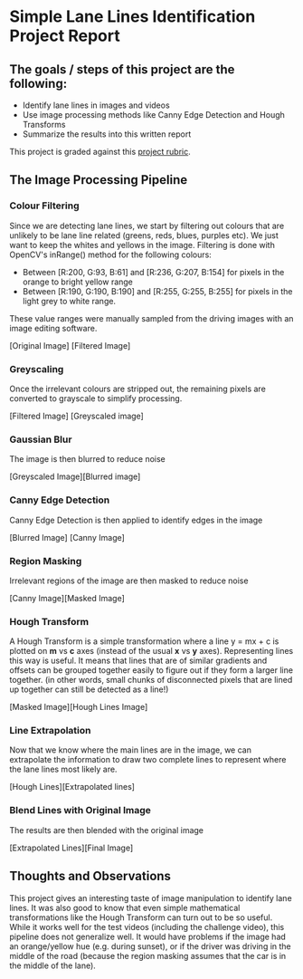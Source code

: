 # Simple Lane Lines Identification Project Report

## The goals / steps of this project are the following:

- Identify lane lines in images and videos
- Use image processing methods like Canny Edge Detection and Hough Transforms
- Summarize the results into this written report

This project is graded against this [project rubric](https://review.udacity.com/#!/rubrics/322/view).

## The Image Processing Pipeline

### Colour Filtering

Since we are detecting lane lines, we start by filtering out colours that are unlikely to be lane line related (greens, reds, blues, purples etc). We just want to keep the whites and yellows in the image. Filtering is done with OpenCV&#39;s inRange() method for the following colours:

- Between [R:200, G:93, B:61] and [R:236, G:207, B:154] for pixels in the orange to bright yellow range
- Between [R:190, G:190, B:190] and [R:255, G:255, B:255] for pixels in the light grey to white range.

These value ranges were manually sampled from the driving images with an image editing software.

 [Original Image] [Filtered Image]

### Greyscaling

Once the irrelevant colours are stripped out, the remaining pixels are converted to grayscale to simplify processing.

[Filtered Image] [Greyscaled image]

### Gaussian Blur

The image is then blurred to reduce noise

[Greyscaled Image][Blurred image]

### Canny Edge Detection

Canny Edge Detection is then applied to identify edges in the image

[Blurred Image] [Canny Image]

### Region Masking

Irrelevant regions of the image are then masked to reduce noise

[Canny Image][Masked Image]

### Hough Transform

A Hough Transform is a simple transformation where a line y = mx + c is plotted on **m** vs **c** axes (instead of the usual **x** vs **y** axes). Representing lines this way is useful. It means that lines that are of similar gradients and offsets can be grouped together easily to figure out if they form a larger line together. (in other words, small chunks of disconnected pixels that are lined up together can still be detected as a line!)

[Masked Image][Hough Lines Image]

### Line Extrapolation

Now that we know where the main lines are in the image, we can extrapolate the information to draw two complete lines to represent where the lane lines most likely are.

[Hough Lines][Extrapolated lines]

### Blend Lines with Original Image

The results are then blended with the original image

[Extrapolated Lines][Final Image]

## Thoughts and Observations

This project gives an interesting taste of image manipulation to identify lane lines. It was also good to know that even simple mathematical transformations like the Hough Transform can turn out to be so useful. While it works well for the test videos (including the challenge video), this pipeline does not generalize well. It would have problems if the image had an orange/yellow hue (e.g. during sunset), or if the driver was driving in the middle of the road (because the region masking assumes that the car is in the middle of the lane).
